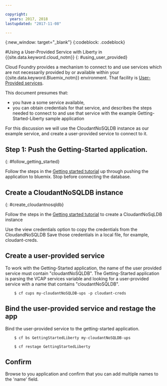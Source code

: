 ```yaml
---

copyright:
  years: 2017, 2018
lastupdated: "2017-11-08"

---
```


{:new_window: target="_blank"}
{:codeblock: .codeblock}

#Using a User-Provided Service with Liberty in {{site.data.keyword.cloud_notm}}
{: #using_user_provided}

Cloud Foundry provides a mechanism to connect to and use services which
are not necessarily provided by or available within your {{site.data.keyword.Bluemix_notm}} environment.
That facility is [User-Provided services](https://docs.cloudfoundry.org/devguide/services/user-provided.html).

This document presumes that:
  * you have a some service available,
  * you can obtain credentials for that service,
and describes the steps needed to connect to and use that service with the example
Getting-Started-Liberty sample application

For this discussion we will use the CloudantNoSQLDB instance as our example service,
and create a user-provided service to connect to it.

## Step 1: Push the Getting-Started application.
{: #follow_getting_started}

Follow the steps in the [Getting started tutorial](getting-started.html) up through pushing
the application to bluemix.  Stop before connecting the database.

## Create a CloudantNoSQLDB instance
{: #create_cloudantnosqldb}

Follow the steps in the [Getting started tutorial](getting-started.html) to
create a CloudantNoSqLDB instance

Use the view credentials option to copy the credentials from the CloudandNoSQLDB
Save those credentials in a local file, for example, cloudant-creds.

## Create a user-provided service
To work with the Getting-Started application,
the name of the user provided service must contain
"cloudantNoSQLDB".  The Getting-Started application is
parsing the VCAP services variable and looking for
a user-provided service with a name that contains "cloudantNoSQLDB".

        $ cf cups my-cloudantNoSQLDB-ups -p cloudant-creds

## Bind the user-provided service and restage the app
Bind the user-provided service to the getting-started application.

        $ cf bs GettingStartedLiberty my-cloudantNoSQLDB-ups

        $ cf restage GettingStartedLiberty

## Confirm
Browse to you application and confirm that you
can add multiple names to the 'name' field.
